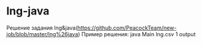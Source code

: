 # lng-java
Решение задания lng&java(https://github.com/PeacockTeam/new-job/blob/master/lng%26java)
Пример решения:
java Main lng.csv 1 output
